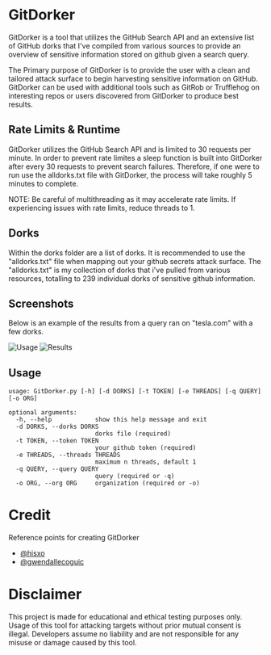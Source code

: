 # GitDorker
GitDorker is a tool that utilizes the GitHub Search API and an extensive list of GitHub dorks that I've compiled from various sources to provide an overview of sensitive information stored on github given a search query. 

The Primary purpose of GitDorker is to provide the user with a clean and tailored attack surface to begin harvesting sensitive information on GitHub. GitDorker can be used with additional tools such as GitRob or Trufflehog on interesting repos or users discovered from GitDorker to produce best results.

## Rate Limits & Runtime
GitDorker utilizes the GitHub Search API and is limited to 30 requests per minute. In order to prevent rate limites a sleep function is built into GitDorker after every 30 requests to prevent search failures. Therefore, if one were to run use the alldorks.txt file with GitDorker, the process will take roughly 5 minutes to complete. 

NOTE: Be careful of multithreading as it may accelerate rate limits. If experiencing issues with rate limits, reduce threads to 1.

## Dorks
Within the dorks folder are a list of dorks. It is recommended to use the "alldorks.txt" file when mapping out your github secrets attack surface. The "alldorks.txt" is my collection of dorks that i've pulled from various resources, totalling to 239 individual dorks of sensitive github information.

## Screenshots
Below is an example of the results from a query ran on "tesla.com" with a few dorks.

![Usage](https://github.com/obheda12/GitDorker/blob/master/GitDorker%20Usage.png)
![Results](https://github.com/obheda12/GitDorker/blob/master/GitDorker%20Results.png)


## Usage

``````````
usage: GitDorker.py [-h] [-d DORKS] [-t TOKEN] [-e THREADS] [-q QUERY] [-o ORG]

optional arguments:
  -h, --help            show this help message and exit
  -d DORKS, --dorks DORKS
                        dorks file (required)
  -t TOKEN, --token TOKEN
                        your github token (required)
  -e THREADS, --threads THREADS
                        maximum n threads, default 1
  -q QUERY, --query QUERY
                        query (required or -q)
  -o ORG, --org ORG     organization (required or -o)
``````````

# Credit

Reference points for creating GitDorker

- [@hisxo](https://github.com/hisxo)
- [@gwendallecoguic](https://github.com/gwen001)


# Disclaimer

This project is made for educational and ethical testing purposes only. Usage of this tool for attacking targets without prior mutual consent is illegal. Developers assume no liability and are not responsible for any misuse or damage caused by this tool.
